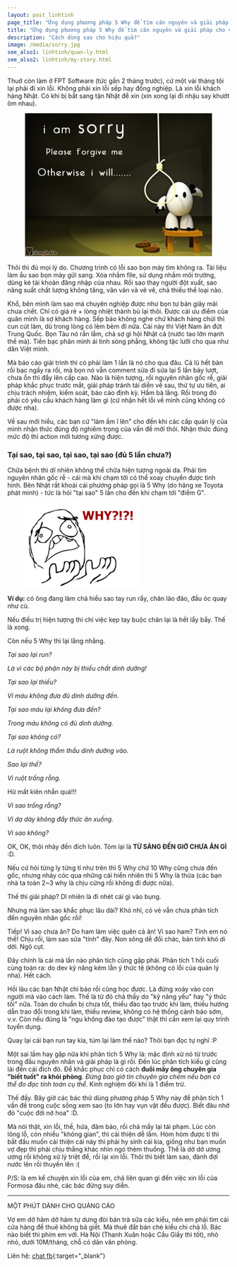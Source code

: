 ```yaml
---
layout: post_linhtinh
page_title: "Ứng dụng phương pháp 5 Why để tìm căn nguyên và giải pháp cho vấn đề"
title: "Ứng dụng phương pháp 5 Why để tìm căn nguyên và giải pháp cho vấn đề"
description: "Cách dùng sao cho hiệu quả?"
image: /media/sorry.jpg
see_also1: linhtinh/quan-ly.html
see_also2: linhtinh/my-story.html
---
```

Thuở còn làm ở FPT Software (tức gần 2 tháng trước), cứ một vài tháng tôi lại phải đi xin lỗi. Không phải xin lỗi sếp hay đồng nghiệp. Là xin lỗi khách hàng Nhật. Có khi bị bắt sang tận Nhật để xin (xin xong lại đi nhậu say khướt ôm nhau).

<figure>
  <div class="img-container"><img src="/media/sorry.jpg" alt="I am sorry"></div>
</figure>

Thôi thì đủ mọi lý do. Chương trình có lỗi sao bọn mày tìm không ra. Tài liệu làm ẩu sao bọn mày gửi sang. Xóa nhầm file, sử dụng nhầm môi trường, dùng ké tài khoản đăng nhập của nhau. Rồi sao thay người đột xuất, sao năng suất chất lượng không tăng, vân vân và vê vê, chả thiếu thể loại nào.

Khổ, bên mình làm sao mà chuyên nghiệp được như bọn tư bản giãy mãi chưa chết. Chỉ có giá rẻ + lòng nhiệt thành bù lại thôi. Được cái ưu điểm của quân mình là sợ khách hàng. Sếp bảo không nghe chứ khách hàng chửi thì cun cút làm, dù trong lòng có lèm bèm đi nữa. Cái này thì Việt Nam ăn đứt Trung Quốc. Bọn Tàu nó rắn lắm, chả sợ gì hội Nhật cả (nước tao lớn mạnh thế mà). Tiền bạc phân minh ái tình sòng phẳng, không tặc lưỡi cho qua như dân Việt mình.

<!-- Các bạn dev (lập trình viên) nhà ta thì chim cú, mẹ cái bọn Nhật chỉ được cái bé xé ra to, mà sao các sếp éo giải quyết cứ để bọn nó củ hành củ tỏi. Dự án thì nhét toàn người lởm, tham cơ, cứ nhận dù điều kiện ngặt nghèo. Đến lúc phân tích giải trình các sếp có tự làm được đâu, cứ nhè mình mà tra mất cả buổi, deadline thì lụt ai cho lùi đâu. Éo làm nữa, bố nhảy việc. (trích tâm sự 1 bạn dev hư cấu :) -->

Mà báo cáo giải trình thì có phải làm 1 lần là nó cho qua đâu. Cả lũ hết bàn rồi bạc ngấy ra rồi, mà bọn nó  vẫn comment sửa đi sửa lại 5 lần bảy lượt, chưa ổn thì đẩy lên cấp cao. Nào là hiện tượng, rồi nguyên nhân gốc rễ, giải pháp khắc phục trước mắt, giải pháp tránh tái diễn về sau, thứ tự ưu tiên, ai chịu trách nhiệm, kiểm soát, báo cáo định kỳ. Hầm bà lằng. Rồi trong đó phải có yêu cầu khách hàng làm gì (cứ nhận hết lỗi về mình cũng không có được nha).

Về sau mới hiểu, các bạn cứ "làm ầm ĩ lên" cho đến khi các cấp quản lý của mình nhận thức đúng độ nghiêm trọng của vấn đề mới thôi. Nhận thức đúng mức độ thì action mới tương xứng được.

### Tại sao, tại sao, tại sao, tại sao (đủ 5 lần chưa?)

Chữa bệnh thì dĩ nhiên không thể chữa hiện tượng ngoài da. Phải tìm nguyên nhân gốc rễ - cái mà khi chạm tới có thể xoay chuyển được tình hình. Bên Nhật rất khoái cái phương pháp gọi là 5 Why (do hãng xe Toyota phát minh) - tức là hỏi "tại sao" 5 lần cho đến khi chạm tới "điểm G".

<figure>
  <div class="img-container">
  <img src="/media/why.png" alt="Why?">
  </div>
</figure>

__Ví dụ:__ có ông đang làm chả hiểu sao tay run rẩy, chân lảo đảo, đầu óc quay như cù.

Nếu điều trị hiện tượng thì chỉ việc kẹp tay buộc chân lại là hết lẩy bẩy. Thế là xong.

Còn nếu 5 Why thì lại lằng nhằng.

_Tại sao lại run?_

_Là vì các bộ phận này bị thiếu chất dinh dưỡng!_

_Tại sao lại thiếu?_

_Vì máu không đưa đủ dinh dưỡng đến._

_Tại sao máu lại không đưa đến?_

_Trong máu không có đủ dinh dưỡng._

_Tại sao không có?_

_Là ruột không thẩm thấu dinh dưỡng vào._

_Sao lại thế?_

_Vì ruột trống rỗng._

Hừ mất kiên nhẫn quá!!!

_Vì sao trống rỗng?_

_Vì dạ dày không đẩy thức ăn xuống._

_Vì sao không?_

OK, OK, thôi nhảy đến đích luôn. Tóm lại là __TỪ SÁNG ĐẾN GIỜ CHƯA ĂN GÌ__ :D.

Nếu cứ hỏi từng ly từng tí như trên thì 5 Why chứ 10 Why cũng chưa đến gốc, nhưng nhảy cóc qua những cái hiển nhiên thì 5 Why là thừa (các bạn nhà ta toàn 2~3 why là chịu cứng rồi không đi được nữa).

Thế thì giải pháp? Dĩ nhiên là đi nhét cái gì vào bụng.

Nhưng mà làm sao khắc phục lâu dài? Khó nhỉ, có vẻ vẫn chưa phân tích đến nguyên nhân gốc rồi!

Tiếp! Vì sao chưa ăn? Do ham làm việc quên cả ăn! Vì sao ham? Tính em nó thế! Chịu rồi, làm sao sửa "tính" đây. Non sông dễ đổi chác, bản tính khó di dời. Ngõ cụt.

Đây chính là cái mà lần nào phân tích cũng gặp phải. Phân tích 1 hồi cuối cùng toàn ra: do dev kỹ năng kém lẫn ý thức tệ (không có lỗi của quản lý nha). Hết cách.

Hồi lâu các bạn Nhật chỉ bảo rồi cũng học được. Là đừng xoáy vào con người mà vào cách làm. Thế là từ đó chả thấy do "kỹ năng yếu" hay "ý thức tồi" nữa. Toàn do chuẩn bị chưa tốt, thiếu đào tạo trước khi làm, thiếu hướng dẫn trao đổi trong khi làm, thiếu review, không có hệ thống cảnh báo sớm, v.v. Còn nếu đúng là "ngu không đào tạo được" thật thì cần xem lại quy trình tuyển dụng.

Quay lại cái bạn run tay kia, túm lại làm thế nào? Thôi bạn đọc tự nghĩ :P

Một sai lầm hay gặp nữa khi phân tích 5 Why là: mặc định xừ nó từ trước trong đầu nguyên nhân và giải pháp là gì rồi. Đến lúc phân tích kiểu gì cũng lái đến cái đích đó. Để khắc phục chỉ có cách __đuổi mấy ông chuyên gia "biết tuốt" ra khỏi phòng__. _Đừng bao giờ tin chuyên gia chém nếu bạn có thể đo đạc tính toán cụ thể_. Kinh nghiệm đôi khi là 1 điểm trừ.

Thế đấy. Bây giờ các bác thử dùng phương pháp 5 Why này để phân tích 1 vấn đề trong cuộc sống xem sao (to lớn hay vụn vặt đều được). Biết đâu nhờ đó "cuộc đời nở hoa" :D.

Mà nói thật, xin lỗi, thề, hứa, đảm bảo, rồi chả mấy lại tái phạm. Lúc còn lông lỗ, còn nhiều "không gian", thì cải thiện dễ lắm. Hòm hòm được tí thì bắt đầu muốn cải thiện cái này thì phải hy sinh cái kia, giống như bạn muốn vợ đẹp thì phải chịu thằng khác nhìn ngó thèm thuồng. Thế là dở dở ương ương rồi không xử lý triệt để, rồi lại xin lỗi. Thôi thì biết làm sao, đành đợi nước lên rồi thuyền lên :(

P/S: là em kể chuyện xin lỗi của em, chả liên quan gì đến việc xin lỗi của Formosa đâu nhé, các bác đừng suy diễn.

---

MỘT PHÚT DÀNH CHO QUẢNG CÁO

Vợ em dở hâm dở hám tự dưng đòi bán trà sữa các kiểu, nên em phải tìm cái cửa hàng để thuê không bả giết. Mà thuê đắt bán chè kiểu chi chả lỗ. Bác nào biết thì phím em với. Hà Nội (Thanh Xuân hoặc Cầu Giấy thì tốt), nhỏ nhỏ, dưới 10M/tháng, chỗ có dân văn phòng.

Liên hệ: [chat fb](https://m.me/mangcut.vn){:target="_blank"}
